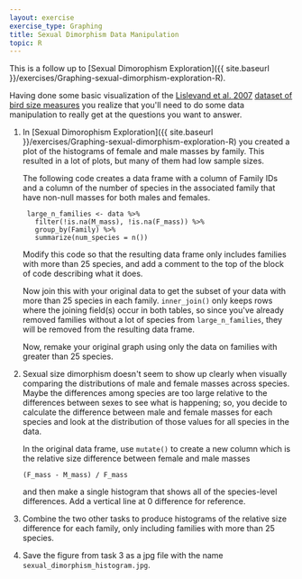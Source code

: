 ```yaml
---
layout: exercise
exercise_type: Graphing
title: Sexual Dimorphism Data Manipulation
topic: R
---
```


This is a follow up to [Sexual Dimorophism Exploration]({{ site.baseurl }}/exercises/Graphing-sexual-dimorphism-exploration-R).

Having done some basic visualization of the
[Lislevand et al. 2007](https://doi.org/10.1890/06-2054)
[dataset of bird size measures](http://www.esapubs.org/archive/ecol/E088/096/avian_ssd_jan07.txt)
you realize that you'll need to do some data manipulation to really get at the
questions you want to answer.

1. In [Sexual Dimorophism Exploration]({{ site.baseurl }}/exercises/Graphing-sexual-dimorphism-exploration-R)
you created a plot of the histograms of female and male masses by family. This
resulted in a lot of plots, but many of them had low sample sizes.

    The following code creates a data frame with a column of Family IDs and a
    column of the number of species in the associated family that have non-null
    masses for both males and females.


        large_n_families <- data %>%
          filter(!is.na(M_mass), !is.na(F_mass)) %>%
          group_by(Family) %>%
          summarize(num_species = n())


    Modify this code so that the resulting data frame only includes families
    with more than 25 species, and add a comment to the top of the block of code
    describing what it does.

    Now join this with your original data to get the subset of your data with more
    than 25 species in each family. `inner_join()` only keeps rows where the joining
    field(s) occur in both tables, so since you've already removed families without
    a lot of species from `large_n_families`, they will be removed from the resulting
    data frame.

    Now, remake your original graph using only the data on families with greater
    than 25 species.

2. Sexual size dimorphism doesn't seem to show up clearly when visually
   comparing the distributions of male and female masses across species. Maybe
   the differences among species are too large relative to the differences 
   between sexes to see what is happening; so, you decide to calculate the
   difference between male and female masses for each species and look at the
   distribution of those values for all species in the data.
   
   In the original data frame, use `mutate()` to create a new column which is the 
   relative size difference between female and male masses 

   `(F_mass - M_mass) / F_mass`

   and then make a single histogram that shows all of the species-level
   differences. Add a vertical line at 0 difference for reference.

3. Combine the two other tasks to produce histograms of the relative size
   difference for each family, only including families with more than 25
   species.

4. Save the figure from task 3 as a jpg file with the name `sexual_dimorphism_histogram.jpg`. 
